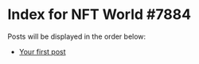 # Index for NFT World #7884
Posts will be displayed in the order below:

- [Your first post](./001-first.md)


